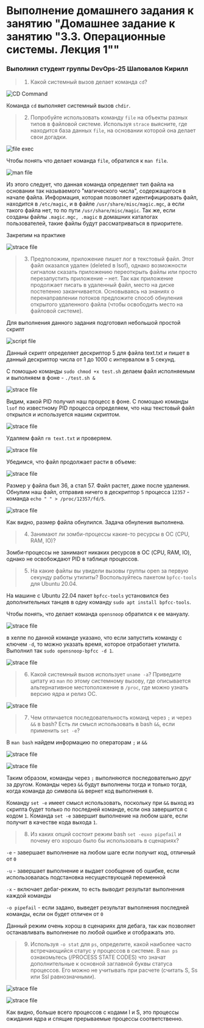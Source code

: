 # Выполнение домашнего задания к занятию "Домашнее задание к занятию "3.3. Операционные системы. Лекция 1""

### Выполнил студент группы DevOps-25 Шаповалов Кирилл


> 01. Какой системный вызов делает команда `cd`?

![CD Command](img/01-strace-cd-result.png)

Команда `cd` выполняет системный вызов `chdir`.

> 02. Попробуйте использовать команду `file` на объекты разных типов в файловой системе. Используя `strace` выясните, где находится база данных `file`, на основании которой она делает свои догадки.

![file exec](img/02-file-exec.png)

Чтобы понять что делает команда `file`, обратился к `man file`.

![man file](img/02-man-file.png)

Из этого следует, что данная команда определяет тип файла на основании так называемого "магического числа", содержащегося в начале файла. Информация, которая позволяет идентифицировать файл, находится в `/etc/magic`, и в файле `/usr/share/misc/magic.mgc`, а если такого файла нет, то по пути `/usr/share/misc/magic`. Так же, если созданы файлы `.magic.mgc, .magic` в домашних каталогах пользователей, такие файлы будут рассматриваться в приоритете.

Закрепим на практике

![strace file](img/02-strace-grep-open.png)

> 03. Предположим, приложение пишет лог в текстовый файл. Этот файл оказался удален (deleted в lsof), однако возможности сигналом сказать приложению переоткрыть файлы или просто перезапустить приложение – нет. Так как приложение продолжает писать в удаленный файл, место на диске постепенно заканчивается. Основываясь на знаниях о перенаправлении потоков предложите способ обнуления открытого удаленного файла (чтобы освободить место на файловой системе).

Для выполнения данного задания подготовил небольшой простой скрипт

![script file](img/03-test-script.png)

Данный скрипт определяет дескриптор 5 для файла text.txt и пишет в данный дескриптор числа от 1 до 1000 с интервалом в 5 секунд.

С помощью команды `sudo chmod +x test.sh` делаем файл исполняемым и выполняем в фоне - `./test.sh &`

![strace file](img/03-proc-bg.png)

Видим, какой PID получил наш процесс в фоне. С помощью команды `lsof` по известному PID процесса определяем, что наш текстовый файл открылся и используется нашим скриптом.

![strace file](img/03-text-file.png)

Удаляем файл `rm text.txt` и проверяем.

![strace file](img/03-text-file-deleted.png)

Убедимся, что файл продолжает расти в объеме:

![strace file](img/03-text-file-deleted-up.png)

Размер у файла был 36, а стал 57. Файл растет, даже после удаления. Обнулим наш файл, отправив ничего в дескриптор `5` процесса `12357` - команда `echo " " > /proc/12357/fd/5`.

![strace file](img/03-text-file-deleted-zeroed.png)

Как видно, размер файла обнулился. Задача обнуления выполнена.

> 04. Занимают ли зомби-процессы какие-то ресурсы в ОС (CPU, RAM, IO)?

Зомби-процессы не занимают никаких ресурсов в ОС (CPU, RAM, IO), однако не освобождают PID в таблице процессов.

> 05. На какие файлы вы увидели вызовы группы open за первую секунду работы утилиты? Воспользуйтесь пакетом `bpfcc-tools` для Ubuntu 20.04. 

На машине с Ubuntu 22.04 пакет `bpfcc-tools` установился без дополнительных танцев в одну команду `sudo apt install bpfcc-tools`.

Чтобы понять, что делает команда `opensnoop` обратился к ее мануалу.

![strace file](img/05-man-opensnoop.png)

в хелпе по данной команде указано, что если запустить команду с ключем `-d`, то можно указать время, которое отработает утилита. Выполнил так `sudo opensnoop-bpfcc -d 1`.

![strace file](img/05-sudo-opensnoop-d1.png)

> 06. Какой системный вызов использует `uname -a`? Приведите цитату из `man` по этому системному вызову, где описывается альтернативное местоположение в `/proc`, где можно узнать версию ядра и релиз ОС.


![strace file](img/06-syscall-uname.png)

> 07. Чем отличается последовательность команд через `;` и через `&&` в bash? Есть ли смысл использовать в bash `&&`, если применить `set -e`?

В `man bash` найдем информацию по операторам `;` и `&&`

![strace file](img/07-operator-seq.png)

![strace file](img/07-operator-and.png)

Таким образом, команды через `;` выполняются последовательно друг за другом. Команды через `&&` будут выполнены тогда и только тогда, когда команда до символа `&&` вернет код выполнения `0`.

Команду `set -e` имеет смысл использовать, поскольку при `&&` выход из скрипта будет только по последней команде, если она завершится с кодом `1`. Команда `set -e` завершит выполнение на любом шаге, если получит в качестве кода выхода `1`.

> 08. Из каких опций состоит режим bash `set -euxo pipefail` и почему его хорошо было бы использовать в сценариях?

`-e` - завершает выполнение на любом шаге если получит код, отличный от `0`

`-u` - завершает выполнение и выдает сообщение об ошибке, если использовалась подстановка несуществующей переменной

`-x` - включает дебаг-режим, то есть выводит результат выполнения каждой команды

`-o pipefail` - если задано, выведет результат выполнения последней команды, если он будет отличен от `0`

Данный режим очень хорош в сценариях для дебага, так как позволяет останавливать выполнение по любой ошибке и отображать это.

> 09. Используя `-o stat` для `ps`, определите, какой наиболее часто встречающийся статус у процессов в системе. В `man ps` ознакомьтесь (/PROCESS STATE CODES) что значат дополнительные к основной заглавной буквы статуса процессов. Его можно не учитывать при расчете (считать S, Ss или Ssl равнозначными).

![strace file](img/09-proc-state.png)

![strace file](img/09-ps-o-state.png)

Как видно, больше всего процессов с кодами I и S, это процессы ожидания ядра и спящие прерываемые процессы соответственно.